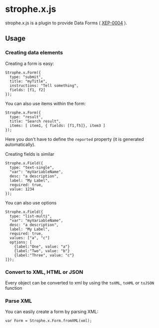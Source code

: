 # strophe.x.js

strophe.x.js is a plugin to provide Data Forms
( [XEP-0004](http://xmpp.org/extensions/xep-0004.html) ).

## Usage

### Creating data elements

Creating a form is easy:

    Strophe.x.Form({
      type: "submit",
      title: "myTitle",
      instructions: "Tell something",
      fields: [f1, f2]
    });

You can also use items within the form:

    Strophe.x.Form({
      type: "result",
      title: "Search result",
      items: [ item1, { fields: [f1,f5]}, item3 ]
    });

Here you don't have to define the `reported` property (it is generated
automatically).

Creating fields is similar

    Strophe.x.Field({
      type: "text-single",
      "var": "myVariableName",
      desc: "a description",
      label: "My Label",
      required: true,
      value: 1234
    });

You can also use options

    Strophe.x.Field({
      type: "list-multi",
      "var": "myVariableName",
      desc: "a description",
      label: "My Label",
      required: true,
      values: ["a", "c"]
      options: [
        {label:"One", value: "a"}
        {label:"Two", value: "b"}
        {label:"Three", value: "c"}
    ]});

### Convert to XML, HTML or JSON

Every object can be converted to xml by using the `toXML`, `toHML` or `toJSON` function

### Parse XML

You can easily create a form by parsing XML:

    var Form = Strophe.x.Form.fromXML(xml); 
